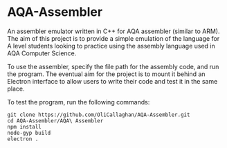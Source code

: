 # AQA-Assembler
An assembler emulator written in C++ for AQA assembler (similar to ARM). The aim of this project is to provide a simple emulation of the language for A level students looking to practice using the assembly language used in AQA Computer Science.

To use the assembler, specify the file path for the assembly code, and run the program. The eventual aim for the project is to mount it behind an Electron interface to allow users to write their code and test it in the same place.

To test the program, run the following commands:

```
git clone https://github.com/OliCallaghan/AQA-Assembler.git
cd AQA-Assembler/AQA\ Assembler
npm install
node-gyp build
electron .
```
